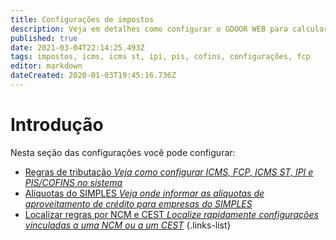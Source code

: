 ```yaml
---
title: Configurações de impostos
description: Veja em detalhes como configurar o GDOOR WEB para calcular os impostos nos documentos fiscais
published: true
date: 2021-03-04T22:14:25.493Z
tags: impostos, icms, icms st, ipi, pis, cofins, configurações, fcp
editor: markdown
dateCreated: 2020-01-03T19:45:16.736Z
---
```


# Introdução

Nesta seção das configurações você pode configurar:

- [Regras de tributação *Veja como configurar ICMS, FCP, ICMS ST, IPI e PIS/COFINS no sistema*](regras-de-tributacao)
- [Alíquotas do SIMPLES *Veja onde informar as alíquotas de aproveitamento de crédito para empresas do SIMPLES*](simples)
- [Localizar regras por NCM e CEST *Localize rapidamente configurações vinculadas a uma NCM ou a um CEST*](localizar-regras)
{.links-list}
